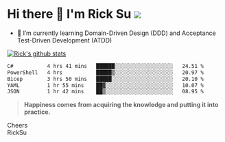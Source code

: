 # Hi there 👋 I'm Rick Su ![](https://komarev.com/ghpvc/?username=ricksu978)
<!--
**ricksu978/ricksu978** is a ✨ _special_ ✨ repository because its `README.md` (this file) appears on your GitHub profile.

Here are some ideas to get you started:

- 🔭 I’m currently working on ...
-->
- 🌱 I’m currently learning Domain-Driven Design (DDD) and Acceptance Test-Driven Development (ATDD)
<!--
- 👯 I’m looking to collaborate on ...
- 🤔 I’m looking for help with ...
- 💬 Ask me about ...
- 📫 How to reach me: ...
- 😄 Pronouns: ...
- ⚡ Fun fact: ...
-->
[![Rick's github stats](https://github-readme-stats.vercel.app/api?username=ricksu978&theme=dark)](https://github.com/ricksu978/ricksu978)

<!--START_SECTION:waka-->

```txt
C#           4 hrs 41 mins   ██████░░░░░░░░░░░░░░░░░░░   24.51 %
PowerShell   4 hrs           █████▒░░░░░░░░░░░░░░░░░░░   20.97 %
Bicep        3 hrs 50 mins   █████░░░░░░░░░░░░░░░░░░░░   20.10 %
YAML         1 hr 55 mins    ██▓░░░░░░░░░░░░░░░░░░░░░░   10.07 %
JSON         1 hr 42 mins    ██▒░░░░░░░░░░░░░░░░░░░░░░   08.95 %
```

<!--END_SECTION:waka-->

> **Happiness comes from acquiring the knowledge and putting it into practice.**

Cheers  
RickSu 
